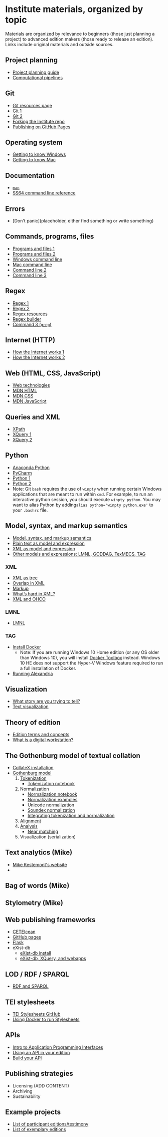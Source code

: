 # Institute materials, organized by topic

Materials are organized by relevance to beginners (those just planning a project) to advanced edition makers (those ready to release an edition). Links include original materials and outside sources.


## Project planning
* [Project planning guide](../schedule/week_2/project_planning.md)
* [Computational pipelines](../../schedule/week_2/computational_pipeline.md)

## Git
* [Git resources page](../schedule/week_1/git_resources.md)
* [Git 1](../schedule/week_1/git_1.md)
* [Git 2](../schedule/week_1/git_2.md)
* [Forking the Institute repo](../schedule/week_2/fork.md)
* [Publishing on GitHub Pages](https://guides.github.com/features/pages/)

## Operating system
* [Getting to know Windows](../schedule/week_1/getting_to_know_windows.md)
* [Getting to know Mac](../schedule/week_1/getting_to_know_mac.md)

## Documentation
* [`man`](https://www.cs.mcgill.ca/~guide/help/man.html)
* [SS64 command line reference](https://ss64.com)

## Errors
* [Don't panic](placeholder, either find something or write something)

## Commands, programs, files
* [Programs and files 1](../schedule/week_1/programs_1.md)
* [Programs and files 2](../schedule/week_1/programs_2.md)
* [Windows command line](../schedule/week_1/command_1_windows.md)
* [Mac command line](../schedule/week_1/command_1_mac.md)
* [Command line 2](../schedule/week_1/command_2.md)
* [Command line 3](../schedule/week_1/command_3.md)

## Regex
* [Regex 1](../schedule/week_1/regex_1.md)
* [Regex 2](../schedule/week_1/regex_2.md)
* [Regex resources](../schedule/week_1/regex_resources.md)
* [Regex builder](https://regex101.com)
* [Command 3 (`grep`)](https://pittsburgh-neh-institute.github.io/Institute-Materials-2017/schedule/week_1/command_3.html#finding-things-with-grep)

## Internet (HTTP)
* [How the Internet works 1](../schedule/week_1/internet_1.md)
* [How the Internet works 2](../schedule/week_1/internet_2.md)

## Web (HTML, CSS, JavaScript)
* [Web technologies](../schedule/week_1/web_technologies.md)
* [MDN HTML](https://developer.mozilla.org/en-US/docs/Web/HTML)
* [MDN CSS](https://developer.mozilla.org/en-US/docs/Web/CSS)
* [MDN JavaScript](https://developer.mozilla.org/en-US/docs/Web/JavaScript)

## Queries and XML
* [XPath](../schedule/week_2/xpath.md)
* [XQuery 1](../schedule/week_2/xquery_1.md)
* [XQuery 2](../schedule/week_2/xquery_2.md)

## Python
* [Anaconda Python](https://www.anaconda.com/download/)
* [PyCharm](https://www.jetbrains.com/pycharm/)
* [Python 1](../schedule/week_1/python_1.html)
* [Python 2](../schedule/week_1/python_2.html)
* Note: Git `bash` requires the use of `winpty` when running certain Windows applications that are meant to run within `cmd`. For example, to run an interactive python session, you should execute `winpty python`. You may want to alias Python by adding`alias python='winpty python.exe'` to your `.bashrc` file.

## Model, syntax, and markup semantics
* [Model, syntax, and markup semantics](../schedule/week_2/model_syntax_semantics.md)
* [Plain text as model and expression](../schedule/week_2/plain.md)
* [XML as model and expression](../schedule/week_2/xml_model.md)
* [Other models and expressions: LMNL, GODDAG, TexMECS, TAG](../schedule/week_2/other_models.md)

### XML
* [XML as tree](../schedule/week_2/xpath.md)
* [Overlap in XML](../schedule/week_2/overlap_xml.md)
* [Markup](../schedule/week_2/explicit.md)
* [What’s hard in XML?](../schedule/week_2/xml_limitations.md)
* [XML and OHCO](../schedule/week_2/ohco.md)

### LMNL
* [LMNL](../schedule/week_2/lmnl_syntax.md)

### TAG
* [Install Docker](https://docs.docker.com/install/#platform-support-matrix)
	* Note: If you are running Windows 10 Home edition (or any OS older than Windows 10), you will install [Docker Toolbox](https://docs.docker.com/toolbox/overview/) instead. Windows 10 HE does not support the Hyper-V Windows feature required to run a full installation of Docker.
* [Running Alexandria](../schedule/week_3/alexandria.md)

## Visualization
* [What story are you trying to tell?](../schedule/week_2/sample_visualizations.md)
* [Text visualization](../schedule/week_3/visualization.md)

## Theory of edition
* [Edition terms and concepts](../schedule/week_2/edition_terms_and_concepts.md)
* [What is a digital workstation?](../schedule/week_3/digital_workstation.md)

## The Gothenburg model of textual collation
* [CollateX installation](https://github.com/Pittsburgh-NEH-Institute/Institute-Materials-2017/blob/master/schedule/week_2/collatex_installation.ipynb)
* [Gothenburg model](../schedule/week_2/gothenburg.md)
	1. [Tokenization](../schedule/week_2/tokenization.md)
		* [Tokenization notebook](https://github.com/Pittsburgh-NEH-Institute/Institute-Materials-2017/blob/master/schedule/week_2/Tokenization.ipynb)
	1. Normalization
		* [Normalization notebook](https://github.com/Pittsburgh-NEH-Institute/Institute-Materials-2017/blob/master/schedule/week_2/Normalization.ipynb)
		* [Normalization examples](https://github.com/Pittsburgh-NEH-Institute/Institute-Materials-2017/blob/master/schedule/week_2/Normalization_examples.ipynb)
		* [Unicode normalization](https://github.com/Pittsburgh-NEH-Institute/Institute-Materials-2017/blob/master/schedule/week_2/Unicode_normalization.ipynb)
		* [Soundex normalization](https://github.com/Pittsburgh-NEH-Institute/Institute-Materials-2017/blob/master/schedule/week_2/Soundex_normalization.ipynb)
		* [Integrating tokenization and normalization](https://github.com/Pittsburgh-NEH-Institute/Institute-Materials-2017/blob/master/schedule/week_2/Integrating_tokenization_and_normalization.ipynb)
	1. [Alignment](../schedule/week_2/alignment.md)
	1. [Analysis](../schedule/week_2/analysis.md)
		* [Near matching](https://github.com/Pittsburgh-NEH-Institute/Institute-Materials-2017/blob/master/schedule/week_2/Near_matching.ipynb)
	1. Visualization (serialization)

## Text analytics (Mike)
* [Mike Kestemont's website](http://www.mike-kestemont.org/)
* 
## Bag of words (Mike)

## Stylometry (Mike)

## Web publishing frameworks
* [CETEIcean](http://philomousos.com/CETEIcean/index.html)
* [GitHub pages](https://pages.github.com/)
* [Flask](http://flask.pocoo.org/)
* eXist-db
	* [eXist-db install](http://exist-db.org/exist/apps/homepage/index.html)
	* [eXist-db, XQuery, and webapps ](https://pittsburgh-neh-institute.github.io/Institute-Materials-2017/schedule/week_3/exist_xquery_webapps.html)

## LOD / RDF / SPARQL
* [RDF and SPARQL](../schedule/week_3/rdf_sparql.md)

## TEI stylesheets
* [TEI Stylesheets GitHub](https://github.com/TEIC/Stylesheets#stylesheets)
* [Using Docker to run Stylesheets](../schedule/week_3/xslt.md)

## APIs
* [Intro to Application Programming Interfaces](../schedule/week_3/api_intro.md)
* [Using an API in your edition](../schedule/week_3/using_apis_edition.md)
* [Build your API](../schedule/week_3/building_apis.md)


## Publishing strategies
* Licensing (ADD CONTENT)
* Archiving
* Sustainability

## Example projects
* [List of participant editions/testimony](participant_editions.md)
* [List of exemplary editions](exemplary_editions.md)
